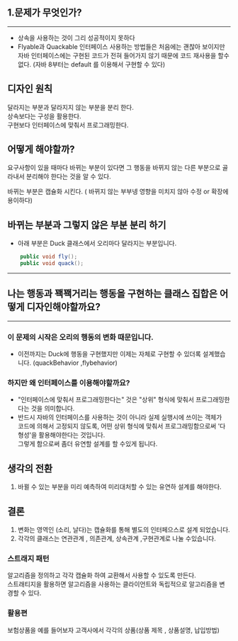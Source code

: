 ## 1.문제가 무엇인가?

---

- 상속을 사용하는 것이 그리 성공적이지 못하다
- Flyable과 Quackable 인터페이스 사용하는 방법들은 처음에는 괜찮아 보이지만
  자바 인터페이스에는 구현된 코드가 전혀 들어가지 않기 때문에 코드 재사용을 할수 없다.
  (자바 8부터는 default 를 이용해서 구현할 수 있다)

## 디자인 원칙
달라지는 부분과 달라지지 않는 부분을 분리 한다.   
상속보다는 구성을 활용한다.  
구현보다 인터페이스에 맞춰서 프로그래밍한다.

## 어떻게 해야할까?
요구사항이 있을 때마다 바뀌는 부분이 있다면 그 행동을 바뀌지 않는 다른 부분으로 골라내서
분리해야 한다는 것을 알 수 있다.

바뀌는 부분은 캡슐화 시킨다. ( 바뀌지 않는 부부넹 영향을 미치지 않아 수정 or 확장에 용이하다)

## 바뀌는 부분과 그렇지 않은 부분 분리 하기

- 아래 부분은  Duck 클래스에서 오리마다 달라지는 부분입니다.  

```java
    public void fly();
    public void quack();
```

-----
## 나는 행동과 꽥꽥거리는 행동을 구현하는 클래스 집합은 어떻게 디자인해야할까요?

--- 
### 이 문제의 시작은 오리의 행동의 변화 때문입니다.

- 이전까지는 Duck에 행동을 구현했지만 이제는 자체로 구현할 수 있더록 설계했습니다. (quackBehavior ,flybehavior)

### 하지만 왜 인터페이스를 이용해야할까요?

- "인터페이스에 맞춰서 프로그래밍한다는" 것은 "상위" 형식에 맞춰서 프로그래밍한다는 것을 의미합니다.
- 반드시 자바의 인터페이스를 사용하는 것이 아니라 실제 실행시에 쓰이는 객체가   
  코드에 의해서 고정되지 않도록, 어떤 상위 형식에 맞춰서 프로그래밍함으로써 '다형성'을 활용해야한다는 것입니다.   
  그렇게 함으로써 좀더 유연할 설계를 할 수있게 됩니다.


## 생각의 전환

1. 바뀔 수 있는 부분을 미리 예측하여 미리대처할 수 있는 유연하 설계를 해야한다.


## 결론 
1. 변화는 영역인 (소리, 날다)는 캡슐화를 통해 별도의 인터페으스로 설계 되었습니다.
2. 각각의 클래스는 연관관계 , 의존관계, 상속관계 ,구현관계로 나눌 수있습니다. 

### 스트래지 패턴
알고리즘을 정의하고 각각 캡슐화 하여 교환해서 사용할 수 있도록 만든다.   
스트래티지을 활용하면 알고리즘을 사용하는 클라이언트와 독립적으로 알고리즘을 변경할 수 있다.

### 활용편 
보험상품을 예를 들어보자 
고객사에서 각각의 상품(상품 제목 , 상품설명, 납입방법)